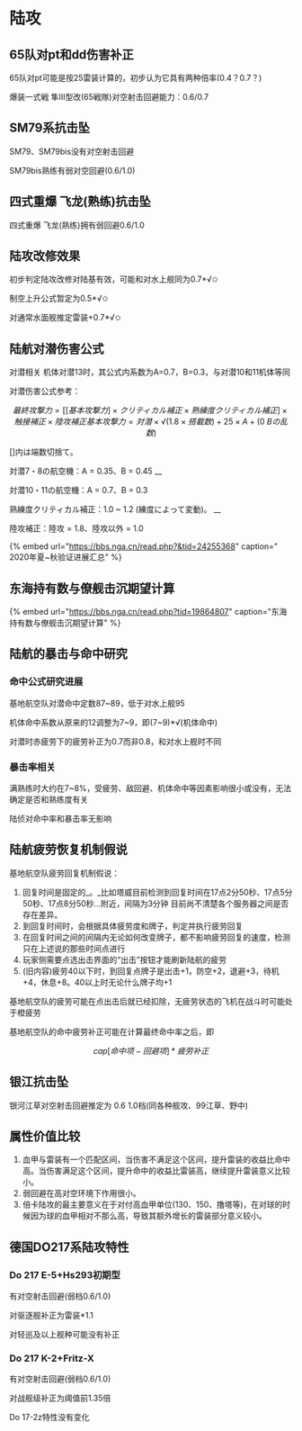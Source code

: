 # 陆攻

## 65队对pt和dd伤害补正

65队对pt可能是按25雷装计算的，初步认为它具有两种倍率\(0.4？0.7？\)

爆装一式戦 隼III型改\(65戦隊\)对空射击回避能力：0.6/0.7

## SM79系抗击坠

SM79、SM79bis没有对空射击回避 

SM79bis熟练有弱对空回避\(0.6/1.0\)

## 四式重爆 飞龙\(熟练\)抗击坠

四式重爆 飞龙\(熟练\)拥有弱回避0.6/1.0

## 陆攻改修效果

初步判定陆攻改修对陆基有效，可能和对水上舰同为0.7\*√✩ 

制空上升公式暂定为0.5\*√✩ 

对通常水面舰推定雷装+0.7\*√✩ 

## 陆航对潜伤害公式

对潜相关 机体对潜13时，其公式内系数为A=0.7，B=0.3，与对潜10和11机体等同 

对潜伤害公式参考： 

$$
最終攻撃力 = [[基本攻撃力] × クリティカル補正 × 熟練度クリティカル補正] × 触接補正 × 陸攻補正 基本攻撃力 = {対潜 × √(1.8 × 搭載数) + 25} × {A + (0 ~ Bの乱数)}
$$

\[\]内は端数切捨て。 

対潜7・8の航空機：A = 0.35、B = 0.45 __

対潜10・11の航空機：A = 0.7、B = 0.3 

熟練度クリティカル補正：1.0 ~ 1.2 \(練度によって変動\)。 __

陸攻補正：陸攻 = 1.8、陸攻以外 = 1.0

{% embed url="https://bbs.nga.cn/read.php?&tid=24255368" caption=" 2020年夏~秋验证进展汇总" %}

## 东海持有数与僚舰击沉期望计算

{% embed url="https://bbs.nga.cn/read.php?tid=19864807" caption="东海持有数与僚舰击沉期望计算" %}

## 陆航的暴击与命中研究

### 命中公式研究进展 

基地航空队对潜命中定数87~89，低于对水上舰95 

机体命中系数从原来的12调整为7~9，即\(7~9\)\*√\(机体命中\) 

对潜时赤疲劳下的疲劳补正为0.7而非0.8，和对水上舰时不同 

### 暴击率相关 

满熟练时大约在7~8%，受疲劳、敌回避、机体命中等因素影响很小或没有，无法确定是否和熟练度有关 

陆侦对命中率和暴击率无影响

## 陆航疲劳恢复机制假说

基地航空队疲劳回复机制假说： 

1. 回复时间是固定的_。_比如塔威目前检测到回复时间在17点2分50秒、17点5分50秒、17点8分50秒...附近，间隔为3分钟 目前尚不清楚各个服务器之间是否存在差异。
2. 到回复时间时，会根据具体疲劳度和牌子，判定并执行疲劳回复
3. 在回复时间之间的间隔内无论如何改变牌子，都不影响疲劳回复的速度，检测只在上述说的那些时间点进行
4. 玩家侧需要点选出击界面的“出击”按钮才能刷新陆航的疲劳
5. \(旧内容\)疲劳40以下时，到回复点牌子是出击+1，防空+2，退避+3，待机+4，休息+8。40以上时无论什么牌子均+1

基地航空队的疲劳可能在点出击后就已经扣除，无疲劳状态的飞机在战斗时可能处于橙疲劳 

基地航空队的命中疲劳补正可能在计算最终命中率之后，即

$$
cap[命中项-回避项]*疲劳补正
$$

## 银江抗击坠

银河江草对空射击回避推定为 0.6 1.0档\(同各种舰攻、99江草、野中\)

## 属性价值比较

1. 血甲与雷装有一个匹配区间，当伤害不满足这个区间，提升雷装的收益比命中高。当伤害满足这个区间，提升命中的收益比雷装高，继续提升雷装意义比较小。
2. 弱回避在高对空环境下作用很小。
3. 倍卡陆攻的最主要意义在于对付高血甲单位\(130、150、撸塔等\)，在对球的时候因为球的血甲相对不那么高，导致其额外增长的雷装部分意义较小。

## 德国DO217系陆攻特性

### Do 217 E-5+Hs293初期型 

有对空射击回避\(弱档0.6/1.0\) 

对驱逐舰补正为雷装\*1.1 

对轻巡及以上舰种可能没有补正 

### Do 217 K-2+Fritz-X 

有对空射击回避\(弱档0.6/1.0\) 

对战舰级补正为阈值前1.35倍 

Do 17-2z特性没有变化

